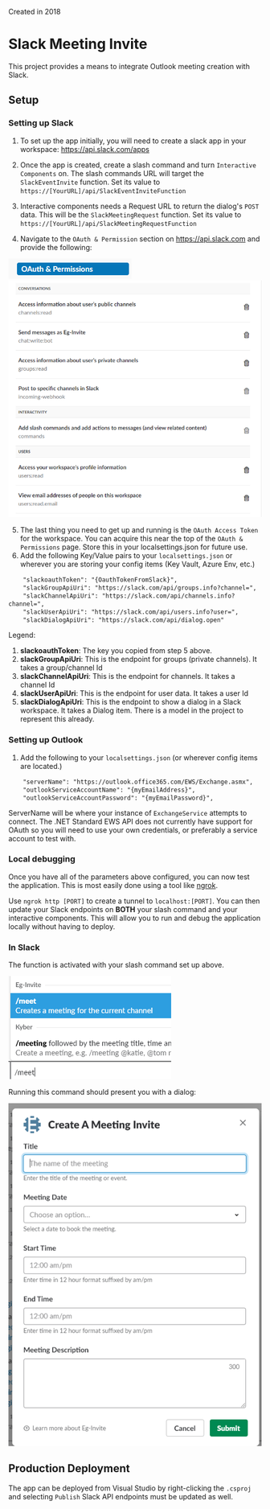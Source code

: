 Created in 2018

# Slack Meeting Invite

This project provides a means to integrate Outlook meeting creation with Slack.

Setup
---

### Setting up Slack


1. To set up the app initially, you will need to create a slack app in your workspace: https://api.slack.com/apps

2. Once the app is created, create a slash command and turn `Interactive Components` on. The slash commands URL will target the `SlackEventInvite` function. Set its value to `https://[YourURL]/api/SlackEventInviteFunction`
3. Interactive components needs a Request URL to return the dialog's `POST` data. This will be the `SlackMeetingRequest` function. Set its value to `https://[YourURL]/api/SlackMeetingRequestFunction`
4. Navigate to the `OAuth & Permission` section on https://api.slack.com and provide the following:
 
![Oauth_permissions](Resources/img/OAuth_Perm_Slack.PNG)
![Permissions](Resources/img/Permissions.PNG)

5. The last thing you need to get up and running is the `OAuth Access Token` for the workspace. You can acquire this near the top of the `OAuth & Permissions` page. Store this in your localsettings.json for future use.
6. Add the following Key/Value pairs to your `localsettings.json` or wherever you are storing your config items (Key Vault, Azure Env, etc.)

```
    "slackoauthToken": "{OauthTokenFromSlack}",
    "slackGroupApiUri": "https://slack.com/api/groups.info?channel=",
    "slackChannelApiUri": "https://slack.com/api/channels.info?channel=",
    "slackUserApiUri": "https://slack.com/api/users.info?user=",
    "slackDialogApiUri": "https://slack.com/api/dialog.open"
```


Legend:

1. **slackoauthToken**: The key you copied from step 5 above.
2. **slackGroupApiUri**: This is the endpoint for groups (private channels). It takes a group/channel Id
3. **slackChannelApiUri**: This is the endpoint for channels. It takes a channel Id
4. **slackUserApiUri**: This is the endpoint for user data. It takes a user Id
5. **slackDialogApiUri**: This is the endpoint to show a dialog in a Slack workspace. It takes a Dialog item. There is a model in the project to represent this already.

### Setting up Outlook

1. Add the following to your `localsettings.json` (or wherever config items are located.)
```
    "serverName": "https://outlook.office365.com/EWS/Exchange.asmx",
    "outlookServiceAccountName": "{myEmailAddress}",
    "outlookServiceAccountPassword": "{myEmailPassword}",
```

ServerName will be where your instance of `ExchangeService` attempts to connect. The .NET Standard EWS API does not currently have support for OAuth so you will need to use your own credentials, or preferably a service account to test with.

### Local debugging

Once you have all of the parameters above configured, you can now test the application. This is most easily done using a tool like [ngrok](https://ngrok.com/).

Use
`ngrok http [PORT]` to create a tunnel to `localhost:[PORT]`. You can then update your Slack endpoints on **BOTH** your slash command and your interactive components.
This will allow you to run and debug the application locally without having to deploy.

### In Slack

The function is activated with your slash command set up above.

![SlashCommand](Resources/img/SlackCommand.PNG)

Running this command should present you with a dialog:

![Slack Dialog](Resources/img/SlackDialog.png)

Production Deployment
---

The app can be deployed from Visual Studio by right-clicking the `.csproj` and selecting `Publish`
Slack API endpoints must be updated as well.


